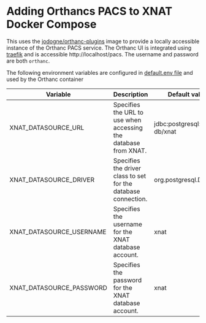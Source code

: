# Adding Orthancs PACS to XNAT Docker Compose #

This uses the [jodogne/orthanc-plugins](https://hub.docker.com/r/jodogne/orthanc-plugins) image to provide a locally accessible instance
of the Orthanc PACS service. The Orthanc UI is integrated using [traefik](../traefik/README.md) and is accessible http://localhost/pacs.
The username and password are both `orthanc`.

The following environment variables are configured in [default.env file](../default.env) and used by the Orthanc container

Variable | Description | Default value
-------- | ----------- | -------------
XNAT_DATASOURCE_URL | Specifies the URL to use when accessing the database from XNAT. | jdbc:postgresql://xnat-db/xnat
XNAT_DATASOURCE_DRIVER | Specifies the driver class to set for the database connection. | org.postgresql.Driver
XNAT_DATASOURCE_USERNAME | Specifies the username for the XNAT database account. | xnat
XNAT_DATASOURCE_PASSWORD | Specifies the password for the XNAT database account. | xnat
